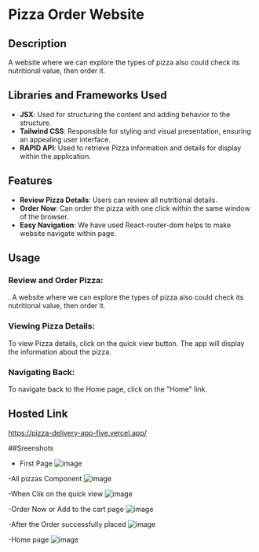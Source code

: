 # Pizza Order Website

## Description
A website where we can explore the types of pizza also could check its nutritional value, then order it.

## Libraries and Frameworks Used
- **JSX**: Used for structuring the content and adding behavior to the structure.
- **Tailwind CSS**: Responsible for styling and visual presentation, ensuring an appealing user interface.
- **RAPID API**: Used to retrieve Pizza information and details for display within the application.

## Features
- **Review Pizza Details**: Users can review all nutritional details.
- **Order Now**: Can order the pizza with one click within the same window of the browser.
- **Easy Navigation**: We have used React-router-dom helps to make website navigate within page.

## Usage
### Review and Order Pizza:
. A website where we can explore the types of pizza also could check its nutritional value, then order it.

### Viewing Pizza Details:
To view Pizza details, click on the quick view button. The app will display the information about the pizza.

### Navigating Back:
To navigate back to the Home page, click on the "Home" link.

## Hosted Link
https://pizza-delivery-app-five.vercel.app/

##Sreenshots
- First Page
  ![image](https://github.com/kalpesh299/Pizza_Deliver_App/assets/72344646/184f8402-6646-4058-916f-f1a82e4c6fce)

-All pizzas Component 
 ![image](https://github.com/kalpesh299/Pizza_Deliver_App/assets/72344646/70c89b07-1ca8-4737-ba0a-cf50bb9238f9)

-When Clik on the quick view
 ![image](https://github.com/kalpesh299/Pizza_Deliver_App/assets/72344646/93e87678-057a-4939-926c-69da91639bb6)

-Order Now or Add to the cart page 
 ![image](https://github.com/kalpesh299/Pizza_Deliver_App/assets/72344646/ff977be0-0d0f-47f7-9a8a-368dffb3b436)

-After the Order successfully placed
 ![image](https://github.com/kalpesh299/Pizza_Deliver_App/assets/72344646/bf80d63d-0fa4-4b67-9249-4f1fea3d31ed)

-Home page
![image](https://github.com/kalpesh299/Pizza_Deliver_App/assets/72344646/f2db713e-df0e-4e87-b35c-3b1238d7eba5)





